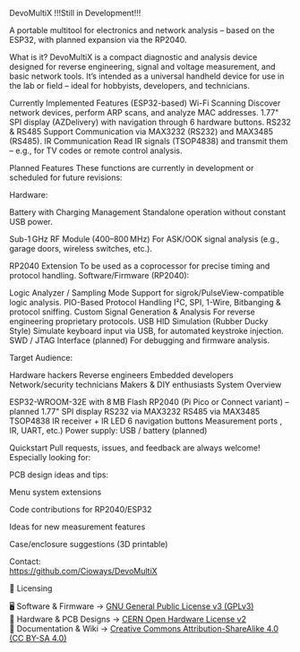 DevoMultiX
!!!Still in Development!!!

A portable multitool for electronics and network analysis – based on the ESP32, with planned expansion via the RP2040.

What is it?
DevoMultiX is a compact diagnostic and analysis device designed for reverse engineering, signal and voltage measurement, and basic network tools. It’s intended as a universal handheld device for use in the lab or field – ideal for hobbyists, developers, and technicians.

Currently Implemented Features (ESP32-based)
Wi-Fi Scanning
Discover network devices, perform ARP scans, and analyze MAC addresses.
1.77" SPI display (AZDelivery) with navigation through 6 hardware buttons.
RS232 & RS485 Support
Communication via MAX3232 (RS232) and MAX3485 (RS485).
IR Communication
Read IR signals (TSOP4838) and transmit them – e.g., for TV codes or remote control analysis.

Planned Features
These functions are currently in development or scheduled for future revisions:

Hardware:

Battery with Charging Management
Standalone operation without constant USB power.


Sub-1 GHz RF Module (400–800 MHz)
For ASK/OOK signal analysis (e.g., garage doors, wireless switches, etc.).

RP2040 Extension
To be used as a coprocessor for precise timing and protocol handling.
Software/Firmware (RP2040):

Logic Analyzer / Sampling Mode
Support for sigrok/PulseView-compatible logic analysis.
PIO-Based Protocol Handling
I²C, SPI, 1-Wire,
Bitbanging & protocol sniffing.
Custom Signal Generation & Analysis
For reverse engineering proprietary protocols.
USB HID Simulation (Rubber Ducky Style)
Simulate keyboard input via USB, for automated keystroke injection.
SWD / JTAG Interface (planned)
For debugging and firmware analysis.

Target Audience:

Hardware hackers
Reverse engineers
Embedded developers
Network/security technicians
Makers & DIY enthusiasts
System Overview


ESP32-WROOM-32E with 8 MB Flash
RP2040 (Pi Pico or Connect variant) – planned
1.77" SPI display
RS232 via MAX3232
RS485 via MAX3485
TSOP4838 IR receiver + IR LED
6 navigation buttons
Measurement ports , IR, UART, etc.)
Power supply: USB / battery (planned)

Quickstart
Pull requests, issues, and feedback are always welcome! Especially looking for:

PCB design ideas and tips:

Menu system extensions

Code contributions for RP2040/ESP32

Ideas for new measurement features

Case/enclosure suggestions (3D printable)

Contact:  
https://github.com/Cioways/DevoMultiX

📜 Licensing

🖥 Software & Firmware → [GNU General Public License v3 (GPLv3)](https://github.com/Cioways/DevoMultiX/blob/main/LICENSE)  
🔩 Hardware & PCB Designs → [CERN Open Hardware License v2](https://github.com/Cioways/DevoMultiX/blob/main/LICENSE-HARDWARE)  
📖 Documentation & Wiki → [Creative Commons Attribution-ShareAlike 4.0 (CC BY-SA 4.0)](https://github.com/Cioways/DevoMultiX/blob/main/LICENSE-DOCS)
